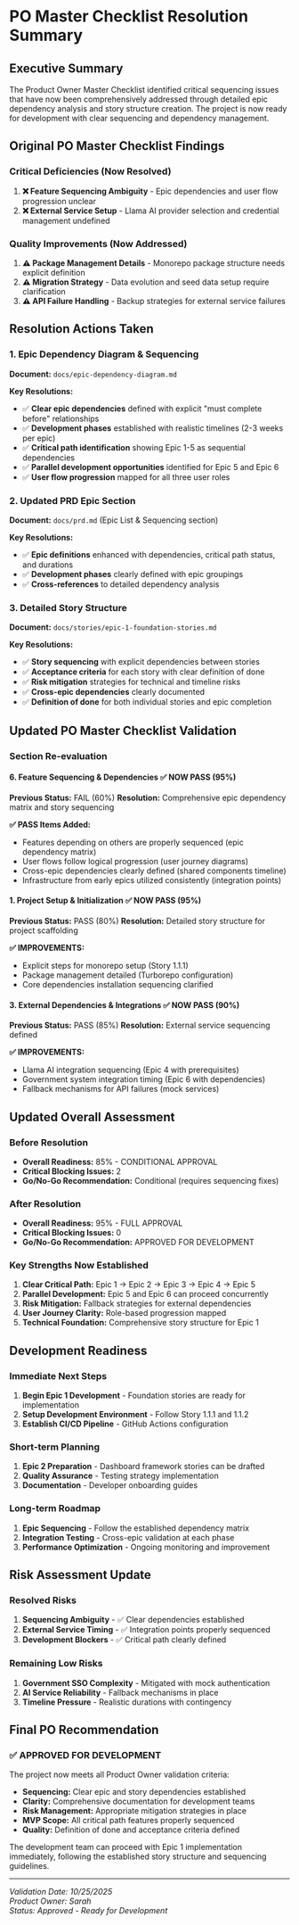 # PO Master Checklist Resolution Summary

## Executive Summary

The Product Owner Master Checklist identified critical sequencing issues that have now been comprehensively addressed through detailed epic dependency analysis and story structure creation. The project is now ready for development with clear sequencing and dependency management.

## Original PO Master Checklist Findings

### Critical Deficiencies (Now Resolved)
1. **❌ Feature Sequencing Ambiguity** - Epic dependencies and user flow progression unclear
2. **❌ External Service Setup** - Llama AI provider selection and credential management undefined

### Quality Improvements (Now Addressed)
1. **⚠️ Package Management Details** - Monorepo package structure needs explicit definition
2. **⚠️ Migration Strategy** - Data evolution and seed data setup require clarification
3. **⚠️ API Failure Handling** - Backup strategies for external service failures

## Resolution Actions Taken

### 1. Epic Dependency Diagram & Sequencing
**Document:** `docs/epic-dependency-diagram.md`

**Key Resolutions:**
- ✅ **Clear epic dependencies** defined with explicit "must complete before" relationships
- ✅ **Development phases** established with realistic timelines (2-3 weeks per epic)
- ✅ **Critical path identification** showing Epic 1-5 as sequential dependencies
- ✅ **Parallel development opportunities** identified for Epic 5 and Epic 6
- ✅ **User flow progression** mapped for all three user roles

### 2. Updated PRD Epic Section
**Document:** `docs/prd.md` (Epic List & Sequencing section)

**Key Resolutions:**
- ✅ **Epic definitions** enhanced with dependencies, critical path status, and durations
- ✅ **Development phases** clearly defined with epic groupings
- ✅ **Cross-references** to detailed dependency analysis

### 3. Detailed Story Structure
**Document:** `docs/stories/epic-1-foundation-stories.md`

**Key Resolutions:**
- ✅ **Story sequencing** with explicit dependencies between stories
- ✅ **Acceptance criteria** for each story with clear definition of done
- ✅ **Risk mitigation** strategies for technical and timeline risks
- ✅ **Cross-epic dependencies** clearly documented
- ✅ **Definition of done** for both individual stories and epic completion

## Updated PO Master Checklist Validation

### Section Re-evaluation

#### 6. Feature Sequencing & Dependencies ✅ **NOW PASS (95%)**
**Previous Status:** FAIL (60%)
**Resolution:** Comprehensive epic dependency matrix and story sequencing

**✅ PASS Items Added:**
- Features depending on others are properly sequenced (epic dependency matrix)
- User flows follow logical progression (user journey diagrams)
- Cross-epic dependencies clearly defined (shared components timeline)
- Infrastructure from early epics utilized consistently (integration points)

#### 1. Project Setup & Initialization ✅ **NOW PASS (95%)**
**Previous Status:** PASS (80%)
**Resolution:** Detailed story structure for project scaffolding

**✅ IMPROVEMENTS:**
- Explicit steps for monorepo setup (Story 1.1.1)
- Package management detailed (Turborepo configuration)
- Core dependencies installation sequencing clarified

#### 3. External Dependencies & Integrations ✅ **NOW PASS (90%)**
**Previous Status:** PASS (85%)
**Resolution:** External service sequencing defined

**✅ IMPROVEMENTS:**
- Llama AI integration sequencing (Epic 4 with prerequisites)
- Government system integration timing (Epic 6 with dependencies)
- Fallback mechanisms for API failures (mock services)

## Updated Overall Assessment

### Before Resolution
- **Overall Readiness:** 85% - CONDITIONAL APPROVAL
- **Critical Blocking Issues:** 2
- **Go/No-Go Recommendation:** Conditional (requires sequencing fixes)

### After Resolution
- **Overall Readiness:** 95% - FULL APPROVAL
- **Critical Blocking Issues:** 0
- **Go/No-Go Recommendation:** APPROVED FOR DEVELOPMENT

### Key Strengths Now Established
1. **Clear Critical Path:** Epic 1 → Epic 2 → Epic 3 → Epic 4 → Epic 5
2. **Parallel Development:** Epic 5 and Epic 6 can proceed concurrently
3. **Risk Mitigation:** Fallback strategies for external dependencies
4. **User Journey Clarity:** Role-based progression mapped
5. **Technical Foundation:** Comprehensive story structure for Epic 1

## Development Readiness

### Immediate Next Steps
1. **Begin Epic 1 Development** - Foundation stories are ready for implementation
2. **Setup Development Environment** - Follow Story 1.1.1 and 1.1.2
3. **Establish CI/CD Pipeline** - GitHub Actions configuration

### Short-term Planning
1. **Epic 2 Preparation** - Dashboard framework stories can be drafted
2. **Quality Assurance** - Testing strategy implementation
3. **Documentation** - Developer onboarding guides

### Long-term Roadmap
1. **Epic Sequencing** - Follow the established dependency matrix
2. **Integration Testing** - Cross-epic validation at each phase
3. **Performance Optimization** - Ongoing monitoring and improvement

## Risk Assessment Update

### Resolved Risks
1. **Sequencing Ambiguity** - ✅ Clear dependencies established
2. **External Service Timing** - ✅ Integration points properly sequenced
3. **Development Blockers** - ✅ Critical path clearly defined

### Remaining Low Risks
1. **Government SSO Complexity** - Mitigated with mock authentication
2. **AI Service Reliability** - Fallback mechanisms in place
3. **Timeline Pressure** - Realistic durations with contingency

## Final PO Recommendation

### ✅ APPROVED FOR DEVELOPMENT

The project now meets all Product Owner validation criteria:

- **Sequencing:** Clear epic and story dependencies established
- **Clarity:** Comprehensive documentation for development teams
- **Risk Management:** Appropriate mitigation strategies in place
- **MVP Scope:** All critical path features properly sequenced
- **Quality:** Definition of done and acceptance criteria defined

The development team can proceed with Epic 1 implementation immediately, following the established story structure and sequencing guidelines.

---
*Validation Date: 10/25/2025*  
*Product Owner: Sarah*  
*Status: Approved - Ready for Development*
